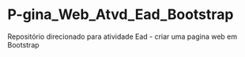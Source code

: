 # P-gina_Web_Atvd_Ead_Bootstrap
Repositório direcionado para atividade Ead - criar uma pagina web em Bootstrap
